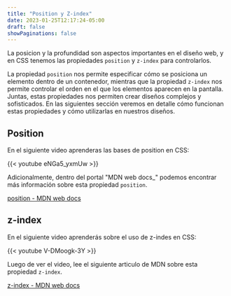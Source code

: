 ```yaml
---
title: "Position y Z-index"
date: 2023-01-25T12:17:24-05:00
draft: false
showPaginations: false
---
```


La posicion y la profundidad son aspectos importantes en el diseño web, y en CSS tenemos las propiedades `position` y `z-index` para controlarlos.

La propiedad `position` nos permite especificar cómo se posiciona un elemento dentro de un contenedor, mientras que la propiedad `z-index` nos permite controlar el orden en el que los elementos aparecen en la pantalla. Juntas, estas propiedades nos permiten crear diseños complejos y sofisticados. En las siguientes sección veremos en detalle cómo funcionan estas propiedades y cómo utilizarlas en nuestros diseños.

## Position

En el siguiente video aprenderas las bases de position en CSS:

{{< youtube eNGa5_yxmUw >}}

Adicionalmente, dentro del portal "MDN web docs_" podemos encontrar más información	sobre esta propiedad `position`.

[position - MDN web docs](https://developer.mozilla.org/es/docs/Web/CSS/position)

## z-index

En el siguiente video aprenderás sobre el uso de z-indes en CSS:

{{< youtube V-DMoogk-3Y >}}

Luego de ver el video, lee el siguiente articulo de MDN sobre esta propiedad `z-index`.

[z-index - MDN web docs](https://developer.mozilla.org/es/docs/Web/CSS/z-index)